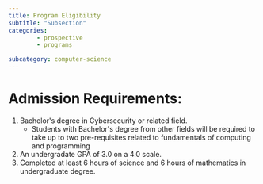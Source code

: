 ```yaml
---
title: Program Eligibility
subtitle: "Subsection"
categories: 
        - prospective
        - programs

subcategory: computer-science
---
```

# Admission Requirements:
1. Bachelor's degree in Cybersecurity or related field. 
    - Students with Bachelor's degree from other fields will be required to take up to two pre-requisites related to fundamentals of computing and programming 
2. An undergradate GPA of 3.0 on a 4.0 scale. 
3. Completed at least 6 hours of science and 6 hours of mathematics in undergraduate degree. 